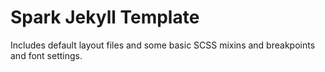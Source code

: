 # Spark Jekyll Template

Includes default layout files and some basic SCSS mixins and breakpoints and font settings.